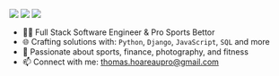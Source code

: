 [<img src="https://img.shields.io/badge/github-%2312100E.svg?&style=for-the-badge&logo=github&logoColor=white&color=black" />](https://github.com/thomashoareau)
[<img src="https://img.shields.io/badge/instagram-%2312100E.svg?&style=for-the-badge&logo=instagram&color=405DE6" />](https://instagram.com/thomasrhoareau) 
[<img src="https://img.shields.io/badge/linkedin-%230077B5.svg?&style=for-the-badge&logo=linkedin&logoColor=white" />](https://www.linkedin.com/in/thomashoareau/)

- 👨‍💻 Full Stack Software Engineer & Pro Sports Bettor
- 🌐 Crafting solutions with: `Python`, `Django`, `JavaScript`, `SQL` and more
- 🏅 Passionate about sports, finance, photography, and fitness
- 📫 Connect with me: thomas.hoareaupro@gmail.com

